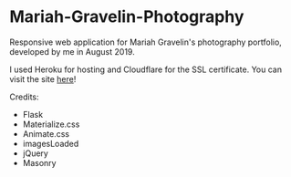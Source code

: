 # Mariah-Gravelin-Photography

Responsive web application for Mariah Gravelin's photography portfolio, developed by me in August 2019.

I used Heroku for hosting and Cloudflare for the SSL certificate. You can visit the site [here]("www.mariahgravelin.com")!

Credits:
- Flask
- Materialize.css
- Animate.css
- imagesLoaded
- jQuery
- Masonry
